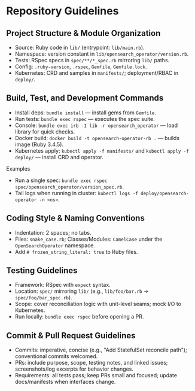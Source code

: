 # Repository Guidelines

## Project Structure & Module Organization
- Source: Ruby code in `lib/` (entrypoint: `lib/main.rb`).
- Namespace: version constant in `lib/opensearch_operator/version.rb`.
- Tests: RSpec specs in `spec/**/*_spec.rb` mirroring `lib/` paths.
- Config: `.ruby-version`, `.rspec`, `Gemfile`, `Gemfile.lock`.
- Kubernetes: CRD and samples in `manifests/`; deployment/RBAC in `deploy/`.

## Build, Test, and Development Commands
- Install deps: `bundle install` — install gems from `Gemfile`.
- Run tests: `bundle exec rspec` — executes the spec suite.
- Console: `bundle exec irb -I lib -r opensearch_operator` — load library for quick checks.
- Docker build: `docker build -t opensearch-operator-rb .` — builds image (Ruby 3.4.5).
- Kubernetes apply: `kubectl apply -f manifests/` and `kubectl apply -f deploy/` — install CRD and operator.

Examples
- Run a single spec: `bundle exec rspec spec/opensearch_operator/version_spec.rb`.
- Tail logs when running in cluster: `kubectl logs -f deploy/opensearch-operator -n <ns>`.

## Coding Style & Naming Conventions
- Indentation: 2 spaces; no tabs.
- Files: `snake_case.rb`; Classes/Modules: `CamelCase` under the `OpenSearchOperator` namespace.
- Add `# frozen_string_literal: true` to Ruby files.

## Testing Guidelines
- Framework: RSpec with `expect` syntax.
- Location: `spec/` mirroring `lib/` (e.g., `lib/foo/bar.rb` → `spec/foo/bar_spec.rb`).
- Scope: cover reconciliation logic with unit-level seams; mock I/O to Kubernetes.
- Run locally: `bundle exec rspec` before opening a PR.

## Commit & Pull Request Guidelines
- Commits: imperative, concise (e.g., "Add StatefulSet reconcile path"); conventional commits welcomed.
- PRs: include purpose, scope, testing notes, and linked issues; screenshots/log excerpts for behavior changes.
- Requirements: all tests pass; keep PRs small and focused; update docs/manifests when interfaces change.
